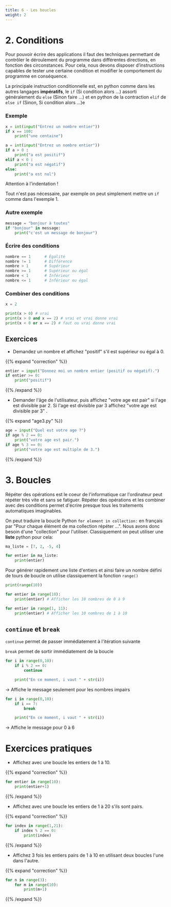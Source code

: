 ```yaml
---
title: 6 - Les boucles
weight: 2
---
```



# 2. Conditions

Pour pouvoir écrire des applications il faut des techniques permettant de contrôler le déroulement du programme dans différentes directions, en fonction des circonstances. Pour cela, nous devons disposer d’instructions capables de tester une certaine condition et modifier le comportement du programme en conséquence.

La principale instruction conditionnelle est, en python comme dans les autres langages **impératifs**, le `if` (Si condition alors ...) assorti généralement du `else` (Sinon faire ...) et en python de la contraction `elif` de `else if` (Sinon, Si condition alors ...)e

###  Exemple

```python
x = int(input("Entrez un nombre entier"))
if x == 100:
    print("une centaine")
```



```python
a = int(input("Entrez un nombre entier"))
if a > 0 :
    print("a est positif")
elif a < 0 :
    print("a est négatif")
else:
    print("a est nul")
```

Attention à l'indentation !

Tout n'est pas nécessaire, par exemple on peut simplement mettre un `if` comme dans l'exemple 1.


### Autre exemple

```python
message = "bonjour à toutes"
if "bonjour" in message:
    print("c'est un message de bonjour")
```

### Écrire des conditions

```python
nombre == 1      # Égalité
nombre != 1      # Différence
nombre > 1       # Supérieur
nombre >= 1      # Supérieur ou égal
nombre < 1       # Inférieur
nombre <= 1      # Inférieur ou égal
```

### Combiner des conditions

```python
x = 2

print(x > 0) # vrai 
print(x > 0 and x == 2) # vrai et vrai donne vrai
print(x < 0 or x == 2) # faut ou vrai donne vrai
```

## Exercices

- Demandez un nombre et affichez "positif" s'il est supérieur ou égal à 0.

{{% expand "correction" %}}

```python
entier = input("Donnez moi un nombre entier (positif ou négatif).")
if entier >= 0:
    print("positif")
```

{{% /expand %}}


- Demander l'âge de l'utilisateur, puis affichez "votre age est pair" si l'age est divisible par 2. Si l'age est divisible par 3 affichez "votre age est divisible par 3" .

{{% expand "age3.py" %}}

```python
age = input("Quel est votre age ?")
if age % 2 == 0:
    print("votre age est pair.")
if age % 3 == 0:
    print("votre age est multiple de 3.")
```

{{% /expand %}}

# 3. Boucles

Répéter des opérations est le coeur de l'informatique car l'ordinateur peut répéter très vite et sans se fatiguer. Répéter des opérations et les combiner avec des conditions permet d'écrire presque tous les traitements automatiques imaginables.

On peut traduire la boucle Python `for element in collection:` en français par "Pour chaque élément de ma collection répéter ...". Nous avons donc besoin d'une "collection" pour l'utiliser. Classiquement on peut utiliser une **liste** python pour cela:

```python
ma_liste = [7, 2, -5, 4]

for entier in ma_liste:
    print(entier)
```

Pour générer rapidement une liste  d'entiers et ainsi faire un nombre défini de tours de boucle on utilise classiquement la fonction `range()`

```python
print(range(10))

for entier in range(10):
    print(entier) # Afficher les 10 nombres de 0 à 9
```

```python
for entier in range(1, 11):
    print(entier) # Afficher les 10 nombres de 1 à 10
```


## `continue` et `break`

`continue` permet de passer immédiatement à l'itération suivante

`break` permet de sortir immédiatement de la boucle


```python
for i in range(0,10):
    if i % 2 == 0:
        continue

    print("En ce moment, i vaut " + str(i))
```

-> Affiche le message seulement pour les nombres impairs


```python
for i in range(0,10):
    if i == 7:
        break

    print("En ce moment, i vaut " + str(i))
```

-> Affiche le message pour 0 à 6

# Exercices pratiques

- Affichez avec une boucle les entiers de 1 à 10.

{{% expand "correction" %}}

```python
for entier in range(10):
    print(entier+1)
```

{{% /expand %}}

- Affichez avec une boucle les entiers de 1 à 20 s'ils sont pairs.

{{% expand "correction" %}}

```python
for index in range(1,21):
    if index % 2 == 0:
        print(index)
```

{{% /expand %}}

- Affichez 3 fois les entiers pairs de 1 à 10 en utilisant deux boucles l'une dans l'autre.

{{% expand "correction" %}}

```python
for n in range(3):
    for m in range(10):
        print(m+1)
```

{{% /expand %}}

